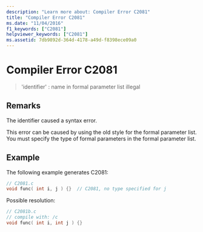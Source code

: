 ```yaml
---
description: "Learn more about: Compiler Error C2081"
title: "Compiler Error C2081"
ms.date: "11/04/2016"
f1_keywords: ["C2081"]
helpviewer_keywords: ["C2081"]
ms.assetid: 7db9892d-364d-4178-a49d-f8398ece09a0
---
```

# Compiler Error C2081

> 'identifier' : name in formal parameter list illegal

## Remarks

The identifier caused a syntax error.

This error can be caused by using the old style for the formal parameter list. You must specify the type of formal parameters in the formal parameter list.

## Example

The following example generates C2081:

```c
// C2081.c
void func( int i, j ) {}  // C2081, no type specified for j
```

Possible resolution:

```c
// C2081b.c
// compile with: /c
void func( int i, int j ) {}
```
